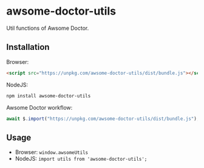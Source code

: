 # awsome-doctor-utils

Util functions of Awsome Doctor.

## Installation

Browser:

```html
<script src="https://unpkg.com/awsome-doctor-utils/dist/bundle.js"></script>
```

NodeJS:

```bash
npm install awsome-doctor-utils
```

Awsome Doctor workflow:

```js
await $.import("https://unpkg.com/awsome-doctor-utils/dist/bundle.js");
```

## Usage

- Browser: `window.awsomeUtils`
- NodeJS: `import utils from 'awsome-doctor-utils';`
